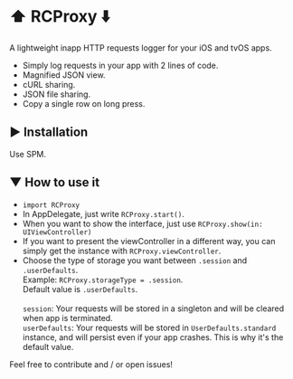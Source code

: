 # ⬆️ RCProxy ⬇️
A lightweight inapp HTTP requests logger for your iOS and tvOS apps.

+ Simply log requests in your app with 2 lines of code.
+ Magnified JSON view.
+ cURL sharing.
+ JSON file sharing.
+ Copy a single row on long press.

## ▶︎ Installation
Use SPM.

## ▼ How to use it
+ `import RCProxy`
+ In AppDelegate, just write `RCProxy.start()`.
+ When you want to show the interface, just use `RCProxy.show(in: UIViewController)`
+ If you want to present the viewController in a different way, you can simply get the instance with `RCProxy.viewController`.
+ Choose the type of storage you want between `.session` and `.userDefaults`.<br>Example: `RCProxy.storageType = .session`.<br>Default value is `.userDefaults`.<br><br>`session`: Your requests will be stored in a singleton and will be cleared when app is terminated.<br>`userDefaults`: Your requests will be stored in `UserDefaults.standard` instance, and will persist even if your app crashes. This is why it's the default value.

Feel free to contribute and / or open issues!
